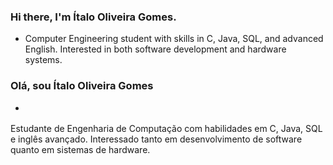 ### Hi there, I'm Ítalo Oliveira Gomes.

- Computer Engineering student with skills in C, Java, SQL, and advanced English. Interested in both software development and hardware systems.

### Olá, sou Ítalo Oliveira Gomes

- <p align="justify">
Estudante de Engenharia de Computação com habilidades em C, Java, SQL e inglês avançado. Interessado tanto em desenvolvimento de software quanto em sistemas de hardware.
</p>



